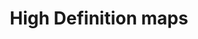 ---
layout: posts
title: "High Definition maps"
sidebar:
  nav: "docs"

use_math: true
excerpt: "HD map is a roadmap with accuracy level down to centimeter scales."
header:
  overlay_image: /assets/images/2021-10-01-HD_map/HD_map.jpg
  overlay_filter: 0.5
  caption: "Photo credit: [**Unsplash**](https://unsplash.com/photos/_SFJhRPzJHs)"
---